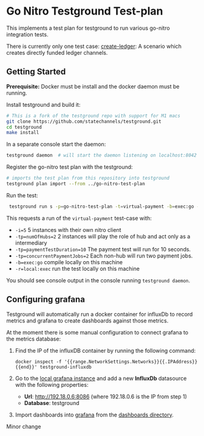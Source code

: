 # Go Nitro Testground Test-plan
This implements a test plan for testground to run various go-nitro integration tests.

There is currently only one test case: [create-ledger](./create-ledger.go): A scenario which creates directly funded ledger channels.


## Getting Started
**Prerequisite:** Docker must be install and the docker daemon must be running.

Install testground and build it:
```sh
# This is a fork of the testground repo with support for M1 macs
git clone https://github.com/statechannels/testground.git
cd testground
make install

```

In a separate console start the daemon:
```sh
testground daemon  # will start the daemon listening on localhost:8042 by default.
```

Register the go-nitro test plan with the testground:
```sh
# imports the test plan from this repository into testground
testground plan import --from ../go-nitro-test-plan
```
Run the test:
```sh
 testground run s -p=go-nitro-test-plan -t=virtual-payment -b=exec:go -r=local:exec -tp=numOfHubs=2 -i=5 -tp=paymentTestDuration=10 -tp=concurrentPaymentJobs=2
```
This requests a run of the `virtual-payment` test-case with:
- `-i=5` 5 instances with their own nitro client
- `-tp=numOfHubs=2` 2 instances will play the role of hub and act only as a intermediary 
- `-tp=paymentTestDuration=10` The payment test will run for 10 seconds.
- `-tp=concurrentPaymentJobs=2` Each non-hub will run two payment jobs.
- `-b=exec:go` compile locally on this machine
- `-r=local:exec` run the test locally on this machine


You should see console output in the console running `testground daemon`.

## Configuring grafana

Testground will automatically run a docker container for influxDb to record metrics and grafana to create dashboards against those metrics.

At the moment there is some manual configuration to connect grafana to the metrics database:

1. Find the IP of the influxDB container by running the following command:
    ```shell
    docker inspect -f '{{range.NetworkSettings.Networks}}{{.IPAddress}}{{end}}' testground-influxdb
    ```

2. Go to the [local grafana instance](http://localhost:3000/datasources/new) and add a new **InfluxDb** datasource with the following properties:

    - **Url**: http://192.18.0.6:8086 (where 192.18.0.6 is the IP from step 1)
    - **Database**: testground

3. Import dashboards into [grafana](http://localhost:3000/dashboard/import) from the [dashboards directory](./dashboards/).

Minor change